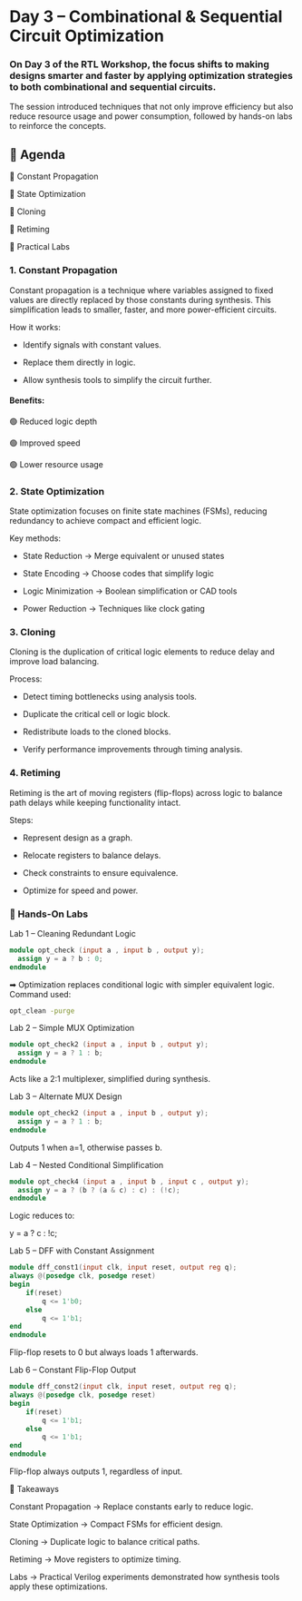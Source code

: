 # Day 3 – Combinational & Sequential Circuit Optimization

### On Day 3 of the RTL Workshop, the focus shifts to making designs smarter and faster by applying optimization strategies to both combinational and sequential circuits.
The session introduced techniques that not only improve efficiency but also reduce resource usage and power consumption, followed by hands-on labs to reinforce the concepts.

## 📌 Agenda

🔹 Constant Propagation

🔹 State Optimization

🔹 Cloning

🔹 Retiming

🔹 Practical Labs

### 1. Constant Propagation

Constant propagation is a technique where variables assigned to fixed values are directly replaced by those constants during synthesis.
This simplification leads to smaller, faster, and more power-efficient circuits.

How it works:

- Identify signals with constant values.

- Replace them directly in logic.

- Allow synthesis tools to simplify the circuit further.

#### Benefits:

🟢 Reduced logic depth

🟢 Improved speed

🟢 Lower resource usage

### 2. State Optimization

State optimization focuses on finite state machines (FSMs), reducing redundancy to achieve compact and efficient logic.

Key methods:

- State Reduction → Merge equivalent or unused states

- State Encoding → Choose codes that simplify logic

- Logic Minimization → Boolean simplification or CAD tools

- Power Reduction → Techniques like clock gating

### 3. Cloning

Cloning is the duplication of critical logic elements to reduce delay and improve load balancing.

Process:

- Detect timing bottlenecks using analysis tools.

- Duplicate the critical cell or logic block.

- Redistribute loads to the cloned blocks.

- Verify performance improvements through timing analysis.

### 4. Retiming

Retiming is the art of moving registers (flip-flops) across logic to balance path delays while keeping functionality intact.

Steps:

- Represent design as a graph.

- Relocate registers to balance delays.

- Check constraints to ensure equivalence.

- Optimize for speed and power.

### 🧪 Hands-On Labs
Lab 1 – Cleaning Redundant Logic
```verilog
module opt_check (input a , input b , output y);
  assign y = a ? b : 0;
endmodule
```

➡ Optimization replaces conditional logic with simpler equivalent logic.
Command used:
```bash
opt_clean -purge
```
Lab 2 – Simple MUX Optimization
```verilog
module opt_check2 (input a , input b , output y);
  assign y = a ? 1 : b;
endmodule
```

Acts like a 2:1 multiplexer, simplified during synthesis.

Lab 3 – Alternate MUX Design
```verilog
module opt_check2 (input a , input b , output y);
  assign y = a ? 1 : b;
endmodule
```

Outputs 1 when a=1, otherwise passes b.

Lab 4 – Nested Conditional Simplification
```verilog
module opt_check4 (input a , input b , input c , output y);
  assign y = a ? (b ? (a & c) : c) : (!c);
endmodule
```

Logic reduces to:

y = a ? c : !c;

Lab 5 – DFF with Constant Assignment
```verilog
module dff_const1(input clk, input reset, output reg q);
always @(posedge clk, posedge reset)
begin
	if(reset)
		q <= 1'b0;
	else
		q <= 1'b1;
end
endmodule
```

Flip-flop resets to 0 but always loads 1 afterwards.

Lab 6 – Constant Flip-Flop Output
```verilog
module dff_const2(input clk, input reset, output reg q);
always @(posedge clk, posedge reset)
begin
	if(reset)
		q <= 1'b1;
	else
		q <= 1'b1;
end
endmodule
```

Flip-flop always outputs 1, regardless of input.

🔑 Takeaways

Constant Propagation → Replace constants early to reduce logic.

State Optimization → Compact FSMs for efficient design.

Cloning → Duplicate logic to balance critical paths.

Retiming → Move registers to optimize timing.

Labs → Practical Verilog experiments demonstrated how synthesis tools apply these optimizations.
